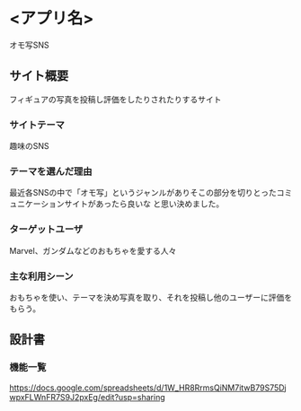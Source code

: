 # <アプリ名>
オモ写SNS
## サイト概要
フィギュアの写真を投稿し評価をしたりされたりするサイト

### サイトテーマ
趣味のSNS

### テーマを選んだ理由
最近各SNSの中で「オモ写」というジャンルがありそこの部分を切りとったコミュニケーションサイトがあったら良いな
と思い決めました。

### ターゲットユーザ
Marvel、ガンダムなどのおもちゃを愛する人々

### 主な利用シーン
おもちゃを使い、テーマを決め写真を取り、それを投稿し他のユーザーに評価をもらう。

## 設計書

### 機能一覧
<https://docs.google.com/spreadsheets/d/1W_HR8RrmsQiNM7itwB79S75DjwpxFLWnFR7S9J2pxEg/edit?usp=sharing>


